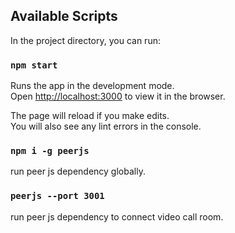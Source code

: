 ## Available Scripts

In the project directory, you can run:

### `npm start`

Runs the app in the development mode.<br />
Open [http://localhost:3000](http://localhost:3000) to view it in the browser.

The page will reload if you make edits.<br />
You will also see any lint errors in the console.

### `npm i -g peerjs `

run peer js dependency globally.

### `peerjs --port 3001 `

run peer js dependency to connect video call room.